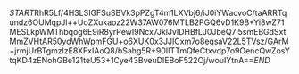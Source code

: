 $START$RhR5Lf/4H3LSIGFSuSBVk3pPZgT4m1LXVbj6/iJ0iYWacvoC/taARRTqundz6OUMqpJl++UoZXukaoz22W37AW076MTLB2PGQ6vD1K9B+Yi8wZ71MESLkpWMThbqog6E9iR8yrPewI9Ncx7JklJvIDHBfLJ0JbeQ7l5smEBGdSxtMmZVHtAR50ydWhWpmFGU+o6XUK0x3JJICxm7o8eqsaV22L5TVsz/GArM+jrmjUrBTgmzlzE8XFxIAoQ8/bSahg5R+90IITTmQfeCtxvdp7o9OencQwZosYtqKD4zENohGBe121teU53+1Cye43BveuDIEBoF522Oj/wouIYtnA==$END$